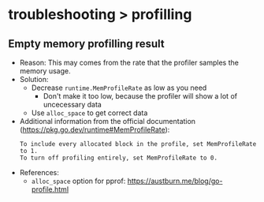 # troubleshooting > profilling

## Empty memory profilling result
- Reason: This may comes from the rate that the profiler samples the memory usage.
- Solution: 
    - Decrease `runtime.MemProfileRate` as low as you need
        - Don't make it too low, because the profiler will show a lot of uncecessary data
    - Use `alloc_space` to get correct data
- Additional information from the official documentation (https://pkg.go.dev/runtime#MemProfileRate): 
    ```
    To include every allocated block in the profile, set MemProfileRate to 1.
    To turn off profiling entirely, set MemProfileRate to 0.
    ```
- References: 
    - `alloc_space` option for pprof: https://austburn.me/blog/go-profile.html